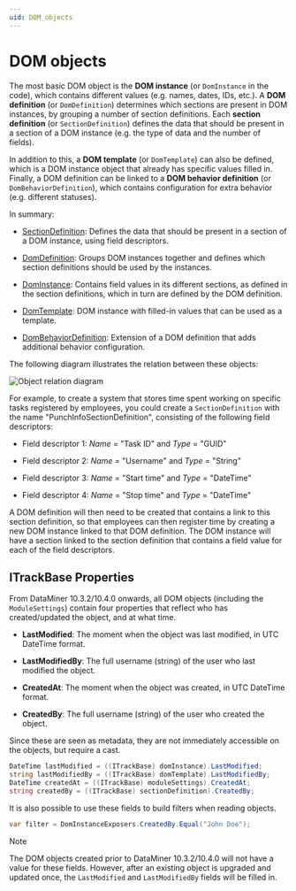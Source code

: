 ```yaml
---
uid: DOM_objects
---
```


# DOM objects

The most basic DOM object is the **DOM instance** (or `DomInstance` in the code), which contains different values (e.g. names, dates, IDs, etc.). A **DOM definition** (or `DomDefinition`) determines which sections are present in DOM instances, by grouping a number of section definitions. Each **section definition** (or `SectionDefinition`) defines the data that should be present in a section of a DOM instance (e.g. the type of data and the number of fields).

In addition to this, a **DOM template** (or `DomTemplate`) can also be defined, which is a DOM instance object that already has specific values filled in. Finally, a DOM definition can be linked to a **DOM behavior definition** (or `DomBehaviorDefinition`), which contains configuration for extra behavior (e.g. different statuses).

In summary:

- [SectionDefinition](xref:DOM_SectionDefinition): Defines the data that should be present in a section of a DOM instance, using field descriptors.

- [DomDefinition](xref:DomDefinition): Groups DOM instances together and defines which section definitions should be used by the instances.

- [DomInstance](xref:DomInstance): Contains field values in its different sections, as defined in the section definitions, which in turn are defined by the DOM definition.

- [DomTemplate](xref:DomTemplate): DOM instance with filled-in values that can be used as a template.

- [DomBehaviorDefinition](xref:DomBehaviorDefinition): Extension of a DOM definition that adds additional behavior configuration.

The following diagram illustrates the relation between these objects:

![Object relation diagram](~/user-guide/images/DOM_Object_Relations_Simplified.jpg)

For example, to create a system that stores time spent working on specific tasks registered by employees, you could create a `SectionDefinition` with the name "PunchInfoSectionDefinition", consisting of the following field descriptors:

- Field descriptor 1: *Name* = "Task ID" and *Type* = "GUID"

- Field descriptor 2: *Name* = "Username" and *Type* = "String"

- Field descriptor 3: *Name* = "Start time" and *Type* = "DateTime"

- Field descriptor 4: *Name* = "Stop time" and *Type* = "DateTime"

A DOM definition will then need to be created that contains a link to this section definition, so that employees can then register time by creating a new DOM instance linked to that DOM definition. The DOM instance will have a section linked to the section definition that contains a field value for each of the field descriptors.

## ITrackBase Properties

From DataMiner 10.3.2/10.4.0 onwards, all DOM objects (including the `ModuleSettings`) contain four properties that reflect who has created/updated the object, and at what time.

- **LastModified**: The moment when the object was last modified, in UTC DateTime format.

- **LastModifiedBy**: The full username (string) of the user who last modified the object.

- **CreatedAt**: The moment when the object was created, in UTC DateTime format.

- **CreatedBy**: The full username (string) of the user who created the object.

Since these are seen as metadata, they are not immediately accessible on the objects, but require a cast.

```csharp
DateTime lastModified = ((ITrackBase) domInstance).LastModified;
string lastModifiedBy = ((ITrackBase) domTemplate).LastModifiedBy;
DateTime createdAt = ((ITrackBase) moduleSettings).CreatedAt;
string createdBy = ((ITrackBase) sectionDefinition).CreatedBy;
```

It is also possible to use these fields to build filters when reading objects.

```csharp
var filter = DomInstanceExposers.CreatedBy.Equal("John Doe");
```

> [!NOTE]
> The DOM objects created prior to DataMiner 10.3.2/10.4.0 will not have a value for these fields. However, after an existing object is upgraded and updated once, the `LastModified` and `LastModifiedBy` fields will be filled in.
